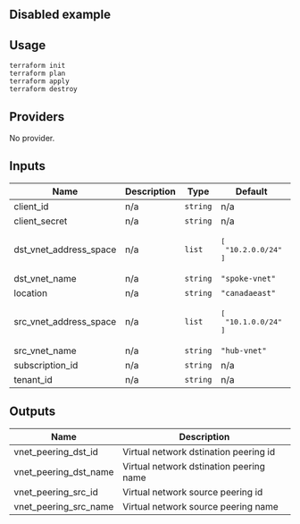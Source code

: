 ## Disabled example

## Usage
```
terraform init
terraform plan
terraform apply
terraform destroy
```

<!-- BEGINNING OF PRE-COMMIT-TERRAFORM DOCS HOOK -->
## Providers

No provider.

## Inputs

| Name | Description | Type | Default | Required |
|------|-------------|------|---------|:-----:|
| client\_id | n/a | `string` | n/a | yes |
| client\_secret | n/a | `string` | n/a | yes |
| dst\_vnet\_address\_space | n/a | `list` | <pre>[<br>  "10.2.0.0/24"<br>]</pre> | no |
| dst\_vnet\_name | n/a | `string` | `"spoke-vnet"` | no |
| location | n/a | `string` | `"canadaeast"` | no |
| src\_vnet\_address\_space | n/a | `list` | <pre>[<br>  "10.1.0.0/24"<br>]</pre> | no |
| src\_vnet\_name | n/a | `string` | `"hub-vnet"` | no |
| subscription\_id | n/a | `string` | n/a | yes |
| tenant\_id | n/a | `string` | n/a | yes |

## Outputs

| Name | Description |
|------|-------------|
| vnet\_peering\_dst\_id | Virtual network dstination peering id |
| vnet\_peering\_dst\_name | Virtual network dstination peering name |
| vnet\_peering\_src\_id | Virtual network source peering id |
| vnet\_peering\_src\_name | Virtual network source peering name |

<!-- END OF PRE-COMMIT-TERRAFORM DOCS HOOK -->
